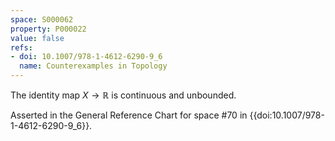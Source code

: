 ```yaml
---
space: S000062
property: P000022
value: false
refs:
- doi: 10.1007/978-1-4612-6290-9_6
  name: Counterexamples in Topology
---
```


The identity map $X \rightarrow \mathbb{R}$ is continuous and unbounded.

Asserted in the General Reference Chart for space #70 in
{{doi:10.1007/978-1-4612-6290-9_6}}.
